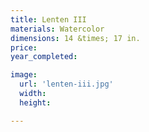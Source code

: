 ```yaml
---
title: Lenten III
materials: Watercolor
dimensions: 14 &times; 17 in.
price:
year_completed:

image:
  url: 'lenten-iii.jpg'
  width:
  height:

---
```

